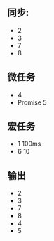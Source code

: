 ## 同步:
- 2
- 3
- 7
- 8

## 微任务
- 4
- Promise 5

## 宏任务
- 1 100ms
- 6 10

## 输出
- 2
- 3
- 7
- 8
- 4
- 5